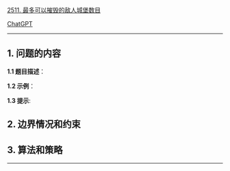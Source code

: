 [2511. 最多可以摧毁的敌人城堡数目](https://leetcode.cn/problems/maximum-enemy-forts-that-can-be-captured)

[ChatGPT](chat.openai.com)

---

## 1. 问题的内容
**1.1 题目描述**：

**1.2 示例**：

**1.3 提示**:

## 2. 边界情况和约束


## 3. 算法和策略

---

